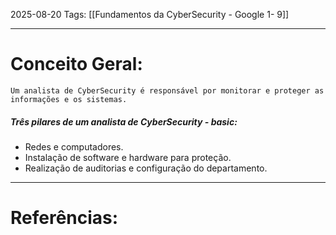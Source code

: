 2025-08-20
Tags: [[Fundamentos da CyberSecurity - Google 1- 9]]

----
# Conceito Geral:

	Um analista de CyberSecurity é responsável por monitorar e proteger as informações e os sistemas.

##### Três pilares de um analista de CyberSecurity - basic:
- Redes e computadores.
- Instalação de software e hardware para proteção.
- Realização de auditorias e configuração do departamento.


-----
# Referências:

